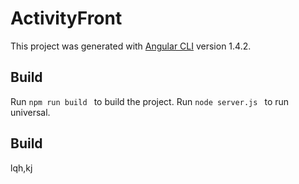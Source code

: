 # ActivityFront

This project was generated with [Angular CLI](https://github.com/angular/angular-cli) version 1.4.2.

## Build

Run `npm run build ` to build the project.
Run `node server.js ` to run universal.

## Build
lqh,kj
